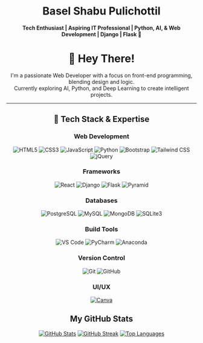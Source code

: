 <div align="center">
<h1> Basel Shabu Pulichottil</h1>

**Tech Enthusiast | Aspiring IT Professional | Python, AI, & Web Development | Django | Flask 🚀**

# 👋 Hey There!
I'm a passionate Web Developer with a focus on front-end programming, blending design and logic.  
Currently exploring AI, Python, and Deep Learning to create intelligent projects.

---

## 🚀 Tech Stack & Expertise
### Web Development  
![HTML5](https://img.shields.io/badge/HTML5-E34F26?style=for-the-badge&logo=html5&logoColor=white)
![CSS3](https://img.shields.io/badge/CSS3-1572B6?style=for-the-badge&logo=css3&logoColor=white)
![JavaScript](https://img.shields.io/badge/JavaScript-F7DF1E?style=for-the-badge&logo=javascript&logoColor=black)
![Python](https://img.shields.io/badge/Python-3776AB?style=for-the-badge&logo=python&logoColor=white)
![Bootstrap](https://img.shields.io/badge/Bootstrap-7952B3?style=for-the-badge&logo=bootstrap&logoColor=white)
![Tailwind CSS](https://img.shields.io/badge/Tailwind_CSS-06B6D4?style=for-the-badge&logo=tailwind-css&logoColor=white)
![jQuery](https://img.shields.io/badge/jQuery-0769AD?style=for-the-badge&logo=jquery&logoColor=white)

### Frameworks  
![React](https://img.shields.io/badge/React-20232A?style=for-the-badge&logo=react&logoColor=61DAFB)
![Django](https://img.shields.io/badge/Django-092E20?style=for-the-badge&logo=django&logoColor=white)
![Flask](https://img.shields.io/badge/Flask-000000?style=for-the-badge&logo=flask&logoColor=white)
![Pyramid](https://img.shields.io/badge/Pyramid-000000?style=for-the-badge&logo=pyramid&logoColor=white)


### Databases
![PostgreSQL](https://img.shields.io/badge/PostgreSQL-4169E1?style=for-the-badge&logo=postgresql&logoColor=white)
![MySQL](https://img.shields.io/badge/MySQL-4479A1?style=for-the-badge&logo=mysql&logoColor=white)
![MongoDB](https://img.shields.io/badge/MongoDB-47A248?style=for-the-badge&logo=mongodb&logoColor=white)
![SQLite3](https://img.shields.io/badge/SQLite-003B57?style=for-the-badge&logo=sqlite&logoColor=white)

### Build Tools
![VS Code](https://img.shields.io/badge/VS%20Code-007ACC?style=for-the-badge&logo=visual-studio-code&logoColor=white)
![PyCharm](https://img.shields.io/badge/PyCharm-000000?style=for-the-badge&logo=pycharm&logoColor=white)
![Anaconda](https://img.shields.io/badge/Anaconda-44A833?style=for-the-badge&logo=anaconda&logoColor=white)

### Version Control
![Git](https://img.shields.io/badge/Git-F05032?style=for-the-badge&logo=git&logoColor=white)
![GitHub](https://img.shields.io/badge/GitHub-181717?style=for-the-badge&logo=github&logoColor=white)

### UI/UX
[![Canva](https://img.shields.io/badge/Canva-7952B3?style=flat&logo=canva)](https://www.canva.com/)

##  My GitHub Stats
[![GitHub Stats](https://img.shields.io/badge/GitHub_Stats-100000?style=for-the-badge&logo=github&logoColor=white)](https://github-readme-stats.vercel.app/api?username=baselshabu-03&show_icons=true&theme=radical)
[![GitHub Streak](https://img.shields.io/badge/GitHub_Streak-100000?style=for-the-badge&logo=github&logoColor=white)](https://github-readme-streak-stats.herokuapp.com?user=baselshabu-03&theme=dark&background=000000)
[![Top Languages](https://img.shields.io/badge/Top_Languages-100000?style=for-the-badge&logo=code&logoColor=white)](https://github-readme-stats.vercel.app/api/top-langs/?username=baselshabu-03&layout=compact&theme=vision-friendly-dark)
